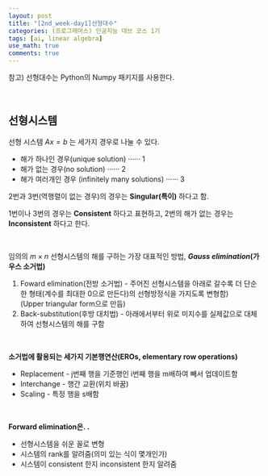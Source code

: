```yaml
---
layout: post
title: "[2nd_week-day1]선형대수"
categories: (프로그래머스) 인공지능 데브 코스 1기
tags: [ai, linear algebra]
use_math: true
comments: true
---
```


참고) 선형대수는 Python의 Numpy 패키지를 사용한다.

<br>

## 선형시스템

선형 시스템 $Ax = b$ 는 세가지 경우로 나눌 수 있다.

- 해가 하나인 경우(unique solution) ······ 1
- 해가 없는 경우(no solution) ······ 2
- 해가 여러개인 경우 (infinitely many solutions) ······ 3

2번과 3번(역행렬이 없는 경우)의 경우는 **Singular(특이)** 하다고 함.

1번이나 3번의 경우는 **Consistent** 하다고 표현하고, 2번의 해가 없는 경우는 **Inconsistent** 하다고 한다.

<br>

임의의 $m×n$ 선형시스템의 해를 구하는 가장 대표적인 방법, **_Gauss elimination_(가우스 소거법)**

1. Foward elimination(전방 소거법) - 주어진 선형시스템을 아래로 갈수록 더 단순한 형태(계수를 최대한 0으로 만든다)의 선형방정식을 가지도록 변형함)<br>(Upper triangular form으로 만듬)
2. Back-substitution(후방 대치법) - 아래에서부터 위로 미지수를 실제값으로 대체하여 선형시스템의 해를 구함

<br>

**소거법에 활용되는 세가지 기본행연산(EROs, elementary row operations)**

- Replacement - j번째 행을 기준행인 i번째 행을 m배하여 빼서 업데이트함
- Interchange - 행간 교환(위치 바꿈)
- Scaling - 특정 행을 s배함

<br>

**Forward elimination은. .**

- 선형시스템을 쉬운 꼴로 변형
- 시스템의 rank를 알려줌(의미 있는 식이 몇개인가)
- 시스템이 consistent 한지 inconsistent 한지 알려줌

<br>
